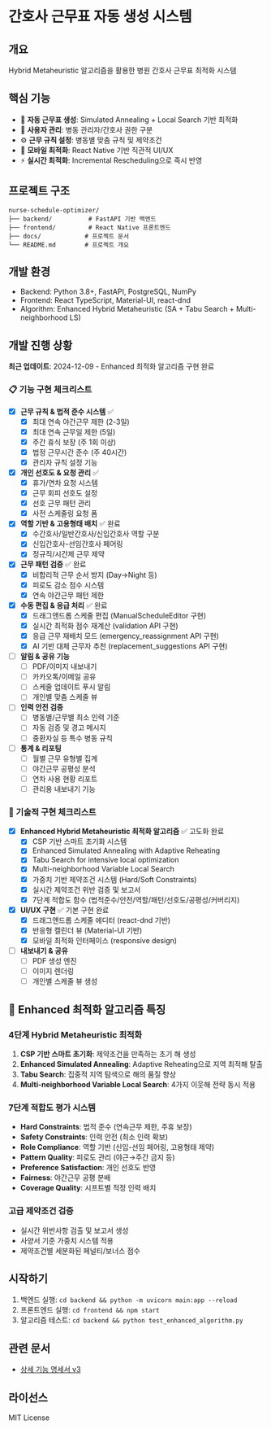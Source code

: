 # 간호사 근무표 자동 생성 시스템

## 개요
Hybrid Metaheuristic 알고리즘을 활용한 병원 간호사 근무표 최적화 시스템

## 핵심 기능
- 🤖 **자동 근무표 생성**: Simulated Annealing + Local Search 기반 최적화
- 👥 **사용자 관리**: 병동 관리자/간호사 권한 구분
- ⚙️ **근무 규칙 설정**: 병동별 맞춤 규칙 및 제약조건
- 📱 **모바일 최적화**: React Native 기반 직관적 UI/UX
- ⚡ **실시간 최적화**: Incremental Rescheduling으로 즉시 반영

## 프로젝트 구조
```
nurse-schedule-optimizer/
├── backend/          # FastAPI 기반 백엔드
├── frontend/         # React Native 프론트엔드
├── docs/            # 프로젝트 문서
└── README.md        # 프로젝트 개요
```

## 개발 환경
- Backend: Python 3.8+, FastAPI, PostgreSQL, NumPy
- Frontend: React TypeScript, Material-UI, react-dnd
- Algorithm: Enhanced Hybrid Metaheuristic (SA + Tabu Search + Multi-neighborhood LS)

## 개발 진행 상황

**최근 업데이트**: 2024-12-09 - Enhanced 최적화 알고리즘 구현 완료

### 📋 기능 구현 체크리스트
- [x] **근무 규칙 & 법적 준수 시스템** ✅
  - [x] 최대 연속 야간근무 제한 (2-3일)
  - [x] 최대 연속 근무일 제한 (5일)
  - [x] 주간 휴식 보장 (주 1회 이상)
  - [x] 법정 근무시간 준수 (주 40시간)
  - [x] 관리자 규칙 설정 기능

- [x] **개인 선호도 & 요청 관리** ✅
  - [x] 휴가/연차 요청 시스템
  - [x] 근무 회피 선호도 설정
  - [x] 선호 근무 패턴 관리
  - [x] 사전 스케줄링 요청 폼

- [x] **역할 기반 & 고용형태 배치** ✅ 완료
  - [x] 수간호사/일반간호사/신입간호사 역할 구분
  - [x] 신입간호사-선임간호사 페어링
  - [x] 정규직/시간제 근무 제약

- [x] **근무 패턴 검증** ✅ 완료
  - [x] 비합리적 근무 순서 방지 (Day→Night 등)
  - [x] 피로도 감소 점수 시스템
  - [x] 연속 야간근무 패턴 제한

- [x] **수동 편집 & 응급 처리** ✅ 완료
  - [x] 드래그앤드롭 스케줄 편집 (ManualScheduleEditor 구현)
  - [x] 실시간 최적화 점수 재계산 (validation API 구현)
  - [x] 응급 근무 재배치 모드 (emergency_reassignment API 구현)
  - [x] AI 기반 대체 근무자 추천 (replacement_suggestions API 구현)

- [ ] **알림 & 공유 기능**
  - [ ] PDF/이미지 내보내기
  - [ ] 카카오톡/이메일 공유
  - [ ] 스케줄 업데이트 푸시 알림
  - [ ] 개인별 맞춤 스케줄 뷰

- [ ] **인력 안전 검증**
  - [ ] 병동별/근무별 최소 인력 기준
  - [ ] 자동 검증 및 경고 메시지
  - [ ] 중환자실 등 특수 병동 규칙

- [ ] **통계 & 리포팅**
  - [ ] 월별 근무 유형별 집계
  - [ ] 야간근무 공평성 분석
  - [ ] 연차 사용 현황 리포트
  - [ ] 관리용 내보내기 기능

### 🔧 기술적 구현 체크리스트
- [x] **Enhanced Hybrid Metaheuristic 최적화 알고리즘** ✅ 고도화 완료
  - [x] CSP 기반 스마트 초기화 시스템
  - [x] Enhanced Simulated Annealing with Adaptive Reheating
  - [x] Tabu Search for intensive local optimization
  - [x] Multi-neighborhood Variable Local Search
  - [x] 가중치 기반 제약조건 시스템 (Hard/Soft Constraints)
  - [x] 실시간 제약조건 위반 검증 및 보고서
  - [x] 7단계 적합도 함수 (법적준수/안전/역할/패턴/선호도/공평성/커버리지)

- [x] **UI/UX 구현** ✅ 기본 구현 완료
  - [x] 드래그앤드롭 스케줄 에디터 (react-dnd 기반)
  - [x] 반응형 캘린더 뷰 (Material-UI 기반)
  - [x] 모바일 최적화 인터페이스 (responsive design)

- [ ] **내보내기 & 공유**
  - [ ] PDF 생성 엔진
  - [ ] 이미지 렌더링
  - [ ] 개인별 스케줄 뷰 생성

## 🧠 Enhanced 최적화 알고리즘 특징

### 4단계 Hybrid Metaheuristic 최적화
1. **CSP 기반 스마트 초기화**: 제약조건을 만족하는 초기 해 생성
2. **Enhanced Simulated Annealing**: Adaptive Reheating으로 지역 최적해 탈출
3. **Tabu Search**: 집중적 지역 탐색으로 해의 품질 향상
4. **Multi-neighborhood Variable Local Search**: 4가지 이웃해 전략 동시 적용

### 7단계 적합도 평가 시스템
- **Hard Constraints**: 법적 준수 (연속근무 제한, 주휴 보장)
- **Safety Constraints**: 인력 안전 (최소 인력 확보)
- **Role Compliance**: 역할 기반 (신입-선임 페어링, 고용형태 제약)
- **Pattern Quality**: 피로도 관리 (야근→주간 금지 등)
- **Preference Satisfaction**: 개인 선호도 반영
- **Fairness**: 야간근무 공평 분배
- **Coverage Quality**: 시프트별 적정 인력 배치

### 고급 제약조건 검증
- 실시간 위반사항 검출 및 보고서 생성
- 사양서 기준 가중치 시스템 적용
- 제약조건별 세분화된 페널티/보너스 점수

## 시작하기
1. 백엔드 실행: `cd backend && python -m uvicorn main:app --reload`
2. 프론트엔드 실행: `cd frontend && npm start`
3. 알고리즘 테스트: `cd backend && python test_enhanced_algorithm.py`

## 관련 문서
- [상세 기능 명세서 v3](./docs/functional-algorithm-spec-v3.md)

## 라이선스
MIT License